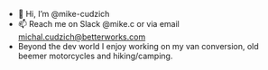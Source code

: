 - 👋 Hi, I’m @mike-cudzich
- 📫 Reach me on Slack @mike.c or via email michal.cudzich@betterworks.com
- Beyond the dev world I enjoy working on my van conversion, old beemer motorcycles and hiking/camping. 

<!---
mike-cudzich/mike-cudzich is a ✨ special ✨ repository because its `README.md` (this file) appears on your GitHub profile.
You can click the Preview link to take a look at your changes.
--->
